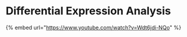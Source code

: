 # Differential Expression Analysis

{% embed url="https://www.youtube.com/watch?v=Wdt6jdi-NQo" %}



